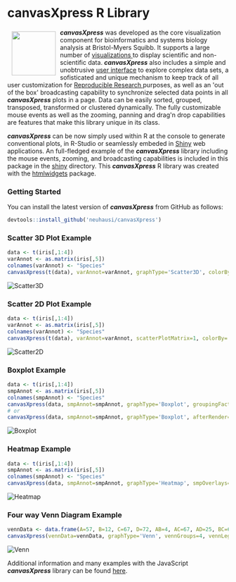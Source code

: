# canvasXpress R Library

<a href="http://www.canvasxpress.org"><img src="http://www.canvasxpress.org/images/CanvasXpress.jpg" align="left" hspace="10" vspace="6" width="100"></a>

***canvasXpress*** was developed as the core visualization component for bioinformatics and systems biology analysis
at Bristol-Myers Squibb. It supports a large number of [visualizations ](http://www.canvasxpress.org/html/gallery.html)to display scientific and non-scientific
data. ***canvasXpress*** also includes a simple and unobtrusive [user interface](http://www.canvasxpress.org/html/user-interface.html) to explore complex data sets, a sofisticated and unique mechanism to keep track of all user customization for [Reproducible Research ](http://www.canvasxpress.org/html/reproducible-research.html) purposes, as well as an 'out of the box'
broadcasting capability to synchronize selected data points in all ***canvasXpress*** plots in a page. Data can
be easily sorted, grouped, transposed, transformed or clustered dynamically. The fully customizable mouse events
as well as the zooming, panning and drag'n drop capabilities are features that make this library unique in its
class.

***canvasXpress*** can be now simply used within R at the console to generate conventional plots, in R-Studio
or seamlessly embeded in [Shiny](http://shiny.rstudio.com) web applications. An full-fledged example of the ***canvasXpress*** library including the mouse events, zooming, and broadcasting capabilities is included in this package in the [shiny](shiny/example3) directory. This ***canvasXpress*** R library was created with the [htmlwidgets](https://github.com/ramnathv/htmlwidgets) package.

### Getting Started

You can install the latest version of ***canvasXpress*** from GitHub as follows:

```r
devtools::install_github('neuhausi/canvasXpress')
```
### Scatter 3D Plot Example

```r
data <- t(iris[,1:4])
varAnnot <- as.matrix(iris[,5])
colnames(varAnnot) <- "Species"
canvasXpress(t(data), varAnnot=varAnnot, graphType='Scatter3D', colorBy='Species')
```
![Scatter3D](images/R-Scatter3D.png)

### Scatter 2D Plot Example

```r
data <- t(iris[,1:4])
varAnnot <- as.matrix(iris[,5])
colnames(varAnnot) <- "Species"
canvasXpress(t(data), varAnnot=varAnnot, scatterPlotMatrix=1, colorBy='Species')
```
![Scatter2D](images/R-Scatter2D.png)

### Boxplot Example

```r
data <- t(iris[,1:4])
smpAnnot <- as.matrix(iris[,5])
colnames(smpAnnot) <- "Species"
canvasXpress(data, smpAnnot=smpAnnot, graphType='Boxplot', groupingFactors=list('Species'))
# or
canvasXpress(data, smpAnnot=smpAnnot, graphType='Boxplot', afterRender=list(list('groupSamples', list('Species'))))
```
![Boxplot](images/R-Boxplot.png)

### Heatmap Example

```r
data <- t(iris[,1:4])
smpAnnot <- as.matrix(iris[,5])
colnames(smpAnnot) <- "Species"
canvasXpress(data, smpAnnot=smpAnnot, graphType='Heatmap', smpOverlays=list('Species'), variablesClustered=TRUE, showSampleNames=FALSE)
```
![Heatmap](images/R-Heatmap.png)

### Four way Venn Diagram Example

```r
vennData <- data.frame(A=57, B=12, C=67, D=72, AB=4, AC=67, AD=25, BC=67, BD=27, CD=38, ABC=69, ABD=28, ACD=52, BCD=46, ABCD=3)
canvasXpress(vennData=vennData, graphType='Venn', vennGroups=4, vennLegend=list(A="List1", B="List2", C="List3", D="List4"))
```
![Venn](images/R-Venn.png)

Additional information and many examples with the JavaScript ***canvasXpress*** library can be found
[here](http://www.canvasxpress.org).

